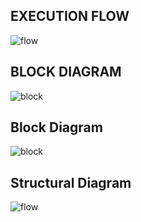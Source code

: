 
## EXECUTION FLOW

![flow](https://user-images.githubusercontent.com/98877131/163234247-baa17d48-bb7f-45c0-8262-2109b145cb48.png)

## BLOCK DIAGRAM

![block](https://user-images.githubusercontent.com/98877131/163234955-2b190c44-85da-4eff-bcf4-0a9e9420e121.png)


## Block Diagram


![block](https://user-images.githubusercontent.com/98877131/163234955-2b190c44-85da-4eff-bcf4-0a9e9420e121.png)


## Structural Diagram

![flow](https://user-images.githubusercontent.com/98877131/163176138-3b147fd5-c7ff-4bcc-b32d-9fa32a914997.png)
